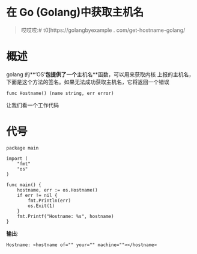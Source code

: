 # 在 Go (Golang)中获取主机名

> 哎哎哎:# t0]https://golangbyexample . com/get-hostname-golang/

# **概述**

golang 的**‘OS’**包提供了一个**主机名**函数，可以用来获取内核
上报的主机名，下面是这个方法的签名。如果无法成功获取主机名，它将返回一个错误

```
func Hostname() (name string, err error)
```

让我们看一个工作代码

# **代号**

```
package main

import (
	"fmt"
	"os"
)

func main() {
	hostname, err := os.Hostname()
	if err != nil {
		fmt.Println(err)
		os.Exit(1)
	}
	fmt.Printf("Hostname: %s", hostname)
}
```

**输出**:

```
Hostname: <hostname of="" your="" machine=""></hostname>
```
